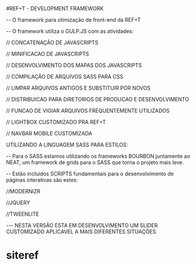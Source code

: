 #REF+T - DEVELOPMENT FRAMEWORK


-- O framework para otimização de front-end da REF+T



-- O framework utiliza o GULP.JS com as atividades:

// CONCATENAÇÃO DE JAVASCRIPTS 

// MINIFICACAO DE JAVASCRIPTS

// DESENVOLVIMENTO DOS MAPAS DOS JAVASCRIPTS

// COMPILAÇÃO DE ARQUIVOS SASS PARA CSS

// LIMPAR ARQUIVOS ANTIGOS E SUBSTITUIR POR NOVOS

// DISTRIBUICAO PARA DIRETORIOS DE PRODUCAO E DESENVOLVIMENTO

// FUNCAO DE VIGIAR ARQUIVOS FREQUENTEMENTE UTILIZADOS

// LIGHTBOX CUSTOMIZADO PRA REF+T

// NAVBAR MOBILE CUSTOMIZADA



UTILIZANDO A LINGUAGEM SASS PARA ESTILOS:

-- Para o SASS estamos utilizando os frameworks BOURBON juntamente ao NEAT, um framework de grids para o SASS que torna o projeto mais leve.




-- Estão incluídos SCRIPTS fundamentais para o desenvolvimento de páginas interativas são estes:

//MODERNIZR

//JQUERY

//TWEENLITE




--- NESTA VERSÃO ESTA EM DESENVOLVIMENTO UM SLIDER CUSTOMIZADO APLICAVEL A MAIS DIFERENTES SITUAÇÕES

# siteref
